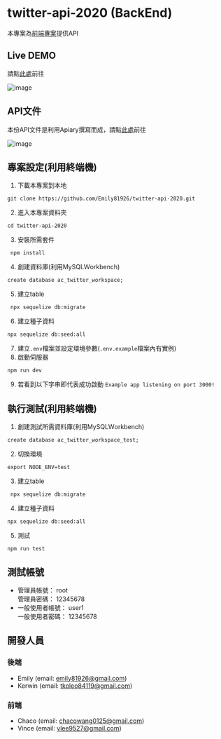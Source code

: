 # twitter-api-2020 (BackEnd)
本專案為[前端專案](https://github.com/VinceLee9527/twitter-front-end-vue)提供API

## Live DEMO
請點[此處](https://vincelee9527.github.io/twitter-front-end-vue/#/signin)前往  

![image](https://github.com/Emily81926/twitter-api-2020/blob/e3bb73328ab01ac4d01ab319cf2e02810c0d735b/public/home%20page.png)

## API文件
本份API文件是利用Apiary撰寫而成，請點[此處](https://simpletwitterapi3.docs.apiary.io/#reference)前往  

![image](https://github.com/Emily81926/twitter-api-2020/blob/e3bb73328ab01ac4d01ab319cf2e02810c0d735b/public/API%20document.png)

## 專案設定(利用終端機)
1. 下載本專案到本地
```
git clone https://github.com/Emily81926/twitter-api-2020.git
```
2. 進入本專案資料夾
```
cd twitter-api-2020
```
3. 安裝所需套件
```
 npm install
```
4. 創建資料庫(利用MySQLＷorkbench)
```
create database ac_twitter_workspace;
```
5. 建立table
```
 npx sequelize db:migrate
```
6. 建立種子資料
```
npx sequelize db:seed:all
```
7. 建立`.env`檔案並設定環境參數(`.env.example`檔案內有實例)
8. 啟動伺服器
```
npm run dev
```
9. 若看到以下字串即代表成功啟動
`Example app listening on port 3000!`

## 執行測試(利用終端機)
1. 創建測試所需資料庫(利用MySQLＷorkbench)
```
create database ac_twitter_workspace_test;
```
2. 切換環境
```
export NODE_ENV=test
```
3. 建立table
```
 npx sequelize db:migrate
```
4. 建立種子資料
```
npx sequelize db:seed:all
```
5. 測試
```
npm run test
```
## 測試帳號
* 管理員帳號： root  
  管理員密碼： 12345678
* 一般使用者帳號： user1  
  一般使用者密碼： 12345678

## 開發人員
### 後端
* Emily (email: emily81926@gmail.com)
* Kerwin (email: tkoleo84119@gmail.com)
### 前端
* Chaco (email: chacowang0125@gmail.com)
* Vince (email: vlee9527@gmail.com)
